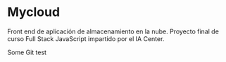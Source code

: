 # Mycloud
Front end de aplicación de almacenamiento en la nube. Proyecto final de curso Full Stack JavaScript impartido por el IA Center.

Some Git test
